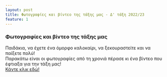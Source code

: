 ```yaml
---
layout: post
title: Φωτογραφίες και βίντεο της τάξης μας - Δ' τάξη 2022/23
feature: 1
---
```


### Φωτογραφίες και βίντεο της τάξης μας
Παιδάκια, να έχετε ένα όμορφο καλοκαίρι, να ξεκουραστείτε και να παίξετε πολύ!  
Παρακάτω είναι οι φωτογραφίες από τη χρονιά πέρασε κι ένα βίντεο που έφτιαξα για την τάξη μας!  
[Κάντε κλικ εδώ!](https://forms.gle/42ZcNtmtswNuoqfb8)  